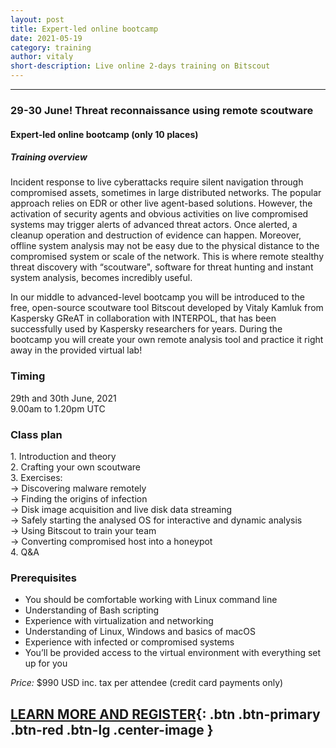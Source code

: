 ```yaml
---
layout: post
title: Expert-led online bootcamp
date: 2021-05-19
category: training
author: vitaly
short-description: Live online 2-days training on Bitscout
---
```


-----

### 29-30 June! Threat reconnaissance using remote scoutware  ###  
#### Expert-led online bootcamp (only 10 places) ####  

##### Training overview #####   
Incident response to live cyberattacks require silent navigation through compromised assets, sometimes in large distributed networks. The popular approach relies on EDR or other live agent-based solutions. However, the activation of security agents and obvious activities on live compromised systems may trigger alerts of advanced threat actors. Once alerted, a cleanup operation and destruction of evidence can happen. Moreover, offline system analysis may not be easy due to the physical distance to the compromised system or scale of the network. This is where remote stealthy threat discovery with “scoutware", software for threat hunting and instant system analysis, becomes incredibly useful.  

In our middle to advanced-level bootcamp you will be introduced to the free, open-source scoutware tool Bitscout developed by Vitaly Kamluk from Kaspersky GReAT in collaboration with INTERPOL, that has been successfully used by Kaspersky researchers for years. During the bootcamp you will create your own remote analysis tool and practice it right away in the provided virtual lab!  

### Timing ###  
29th and 30th June, 2021  
9.00am to 1.20pm UTC  

### Class plan ###  
1\. Introduction and theory  
2\. Crafting your own scoutware  
3\. Exercises:  
  -> Discovering malware remotely  
  -> Finding the origins of infection  
  -> Disk image acquisition and live disk data streaming  
  -> Safely starting the analysed OS for interactive and dynamic analysis  
  -> Using Bitscout to train your team  
  -> Converting compromised host into a honeypot  
4\. Q&A  

### Prerequisites ###  
* You should be comfortable working with Linux command line  
* Understanding of Bash scripting  
* Experience with virtualization and networking  
* Understanding of Linux, Windows and basics of macOS  
* Experience with infected or compromised systems  
* You’ll be provided access to the virtual environment with everything set up for you  

*Price:* $990 USD inc. tax per attendee (credit card payments only)  

## [LEARN MORE AND REGISTER](https://xtraining.kaspersky.com/bootcamps/threat-reconaissance-using-scoutware){: .btn .btn-primary .btn-red .btn-lg .center-image } ##
